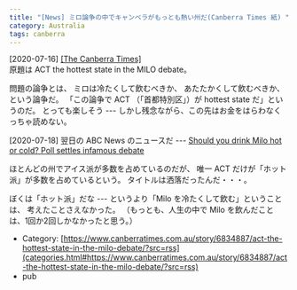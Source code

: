 ```yaml
---
title: "[News] ミロ論争の中でキャンベラがもっとも熱い州だ(Canberra Times 紙) "
category: Australia
tags: canberra
---
```


[2020-07-16] [[The Canberra Times]](https://www.canberratimes.com.au/story/6834887/act-the-hottest-state-in-the-milo-debate/?src=rss)  
 原題は ACT the hottest state in the MILO debate。

 問題の論争とは、
ミロは冷たくして飲むべきか、
あたたかくして飲むべきか、という論争だ。
「この論争で ACT （「首都特別区」）が
hottest state だ」というのだ。
とっても楽しそう ---
しかし残念ながら、この先はお金をはらわなくっちゃ読めない。

 [2020-07-18] 
翌日の ABC News のニュースだ ---
[Should you drink Milo hot or cold? Poll settles infamous debate](https://www.news.com.au/lifestyle/food/drinks/should-you-drink-milo-hot-or-cold-poll-settles-infamous-debate/news-story/2b6c328910a49548b0e97074c289f460)

 ほとんどの州でアイス派が多数を占めているのだが、
唯一 ACT だけが「ホット派」が多数を占めているという。
タイトルは洒落だったんだ・・・。

 ぼくは「ホット派」だな ---
というより「Milo を冷たくして飲む」ということは、
考えたことさえなかった。
（もっとも、人生の中で
Milo を飲んだことは、1回か2回しかなかったと思う。）

- Category: [https://www.canberratimes.com.au/story/6834887/act-the-hottest-state-in-the-milo-debate/?src=rss](categories.html#https://www.canberratimes.com.au/story/6834887/act-the-hottest-state-in-the-milo-debate/?src=rss)
- pub

